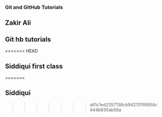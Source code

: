 ### Git and GitHub Tutorials

## Zakir Ali


## Git hb tutorials

<<<<<<< HEAD
## Siddiqui first class
=======
## Siddiqui
>>>>>>> a61c1ed2357138cb942701f6954c444b830ab56a
